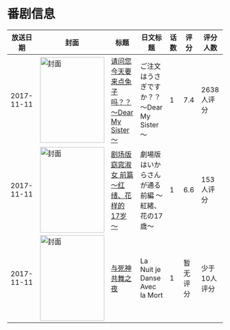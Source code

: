 # 番剧信息

|放送日期|封面|标题|日文标题|话数|评分|评分人数|
|---|---|---|---|---|---|---|
|2017-11-11|<img src="https://lain.bgm.tv/pic/cover/c/b3/62/181995_cvvj4.jpg" alt="封面" style="width:150px;height:200px;object-fit:cover;">|[请问您今天要来点兔子吗？？～Dear My Sister～](https://bangumi.tv/subject/181995)|ご注文はうさぎですか？？～Dear My Sister～|1|7.4|2638人评分|
|2017-11-11|<img src="https://lain.bgm.tv/pic/cover/c/8e/52/184151_w5w84.jpg" alt="封面" style="width:150px;height:200px;object-fit:cover;">|[剧场版 窈窕淑女 前篇 ～红绪、花样的17岁～](https://bangumi.tv/subject/184151)|劇場版 はいからさんが通る 前編 ～紅緒、花の17歳～|1|6.6|153人评分|
|2017-11-11|<img src="https://lain.bgm.tv/pic/cover/c/e8/c4/239292_yZ4pZ.jpg" alt="封面" style="width:150px;height:200px;object-fit:cover;">|[与死神共舞之夜](https://bangumi.tv/subject/239292)|La Nuit je Danse Avec la Mort|1|暂无评分|少于10人评分|
